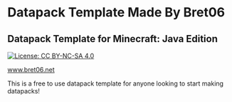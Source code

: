# Datapack Template Made By Bret06
## Datapack Template for Minecraft: Java Edition

[![License: CC BY-NC-SA 4.0](https://img.shields.io/badge/License-CC%20BY--NC--SA%204.0-brightgreen.svg)](https://creativecommons.org/licenses/by-nc-sa/4.0/)

www.bret06.net

This is a free to use datapack template for anyone looking to start making datapacks!
